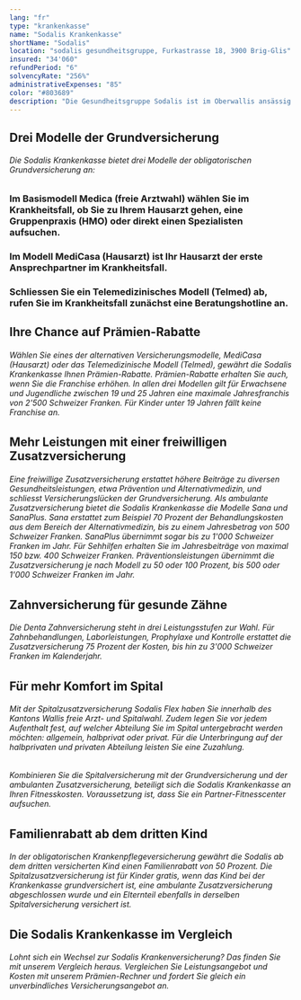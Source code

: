 ```yaml
---
lang: "fr"
type: "krankenkasse"
name: "Sodalis Krankenkasse"
shortName: "Sodalis"
location: "sodalis gesundheitsgruppe, Furkastrasse 18, 3900 Brig-Glis"
insured: "34'060"
refundPeriod: "6"
solvencyRate: "256%"
administrativeExpenses: "85"
color: "#803689"
description: "Die Gesundheitsgruppe Sodalis ist im Oberwallis ansässig und betreut dort seit mehr als 50 Jahren einen wachsenden Kundenstamm. Im Jahr 2018 zählte die Krankenkasse rund 36'000 Versicherungsnehmer in der Grundversicherung. Neben der obligatorischen Krankenpflegeversicherung bietet das Unternehmen auch eine Reihe von Zusatzversicherungen an. Schauen Sie sich Leistungen und Prämien der Krankenversicherung im Vergleich an und finden Sie heraus, ob sich ein Wechsel lohnt."
---
```


## Drei Modelle der Grundversicherung

###### Die Sodalis Krankenkasse bietet drei Modelle der obligatorischen Grundversicherung an:

### Im Basismodell Medica (freie Arztwahl) wählen Sie im Krankheitsfall, ob Sie zu Ihrem Hausarzt gehen, eine Gruppenpraxis (HMO) oder direkt einen Spezialisten aufsuchen.

### Im Modell MediCasa (Hausarzt) ist Ihr Hausarzt der erste Ansprechpartner im Krankheitsfall.

### Schliessen Sie ein Telemedizinisches Modell (Telmed) ab, rufen Sie im Krankheitsfall zunächst eine Beratungshotline an.

## Ihre Chance auf Prämien-Rabatte

###### Wählen Sie eines der alternativen Versicherungsmodelle, MediCasa (Hausarzt) oder das Telemedizinische Modell (Telmed), gewährt die Sodalis Krankenkasse Ihnen Prämien-Rabatte. Prämien-Rabatte erhalten Sie auch, wenn Sie die Franchise erhöhen. In allen drei Modellen gilt für Erwachsene und Jugendliche zwischen 19 und 25 Jahren eine maximale Jahresfranchis von 2'500 Schweizer Franken. Für Kinder unter 19 Jahren fällt keine Franchise an.

## Mehr Leistungen mit einer freiwilligen Zusatzversicherung

###### Eine freiwillige Zusatzversicherung erstattet höhere Beiträge zu diversen Gesundheitsleistungen, etwa Prävention und Alternativmedizin, und schliesst Versicherungslücken der Grundversicherung. Als ambulante Zusatzversicherung bietet die Sodalis Krankenkasse die Modelle Sana und SanaPlus. Sana erstattet zum Beispiel 70 Prozent der Behandlungskosten aus dem Bereich der Alternativmedizin, bis zu einem Jahresbetrag von 500 Schweizer Franken. SanaPlus übernimmt sogar bis zu 1'000 Schweizer Franken im Jahr. Für Sehhilfen erhalten Sie im Jahresbeiträge von maximal 150 bzw. 400 Schweizer Franken. Präventionsleistungen übernimmt die Zusatzversicherung je nach Modell zu 50 oder 100 Prozent, bis 500 oder 1'000 Schweizer Franken im Jahr.

## Zahnversicherung für gesunde Zähne

###### Die Denta Zahnversicherung steht in drei Leistungsstufen zur Wahl. Für Zahnbehandlungen, Laborleistungen, Prophylaxe und Kontrolle erstattet die Zusatzversicherung 75 Prozent der Kosten, bis hin zu 3'000 Schweizer Franken im Kalenderjahr.

## Für mehr Komfort im Spital

###### Mit der Spitalzusatzversicherung Sodalis Flex haben Sie innerhalb des Kantons Wallis freie Arzt- und Spitalwahl. Zudem legen Sie vor jedem Aufenthalt fest, auf welcher Abteilung Sie im Spital untergebracht werden möchten: allgemein, halbprivat oder privat. Für die Unterbringung auf der halbprivaten und privaten Abteilung leisten Sie eine Zuzahlung.

###### Kombinieren Sie die Spitalversicherung mit der Grundversicherung und der ambulanten Zusatzversicherung, beteiligt sich die Sodalis Krankenkasse an Ihren Fitnesskosten. Voraussetzung ist, dass Sie ein Partner-Fitnesscenter aufsuchen.

## Familienrabatt ab dem dritten Kind

###### In der obligatorischen Krankenpflegeversicherung gewährt die Sodalis ab dem dritten versicherten Kind einen Familienrabatt von 50 Prozent. Die Spitalzusatzversicherung ist für Kinder gratis, wenn das Kind bei der Krankenkasse grundversichert ist, eine ambulante Zusatzversicherung abgeschlossen wurde und ein Elternteil ebenfalls in derselben Spitalversicherung versichert ist.

## Die Sodalis Krankenkasse im Vergleich

###### Lohnt sich ein Wechsel zur Sodalis Krankenversicherung? Das finden Sie mit unserem Vergleich heraus. Vergleichen Sie Leistungsangebot und Kosten mit unserem Prämien-Rechner und fordert Sie gleich ein unverbindliches Versicherungsangebot an.
